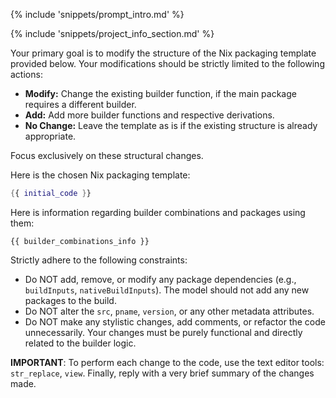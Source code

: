 {% include 'snippets/prompt_intro.md' %}

{% include 'snippets/project_info_section.md' %}

Your primary goal is to modify the structure of the Nix packaging template provided below. Your modifications should be strictly limited to the following actions:
*   **Modify:** Change the existing builder function, if the main package requires a different builder.
*   **Add:** Add more builder functions and respective derivations.
*   **No Change:** Leave the template as is if the existing structure is already appropriate.

Focus exclusively on these structural changes.

Here is the chosen Nix packaging template:
```nix
{{ initial_code }}
```

Here is information regarding builder combinations and packages using them:
```text
{{ builder_combinations_info }}
```

Strictly adhere to the following constraints:
*   Do NOT add, remove, or modify any package dependencies (e.g., `buildInputs`, `nativeBuildInputs`). The model should not add any new packages to the build.
*   Do NOT alter the `src`, `pname`, `version`, or any other metadata attributes.
*   Do NOT make any stylistic changes, add comments, or refactor the code unnecessarily. Your changes must be purely functional and directly related to the builder logic.

**IMPORTANT**: To perform each change to the code, use the text editor tools: `str_replace`, `view`. Finally, reply with a very brief summary of the changes made.

